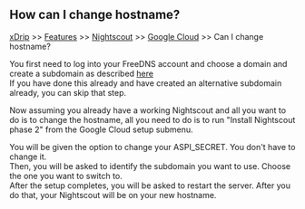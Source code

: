 ## How can I change hostname?
[xDrip](../../README.md) >> [Features](../Features_page.md) >> [Nightscout](../Nightscout_page.md) >> [Google Cloud](./GoogleCloud.md) >> Can I change hostname?  
  
You first need to log into your FreeDNS account and choose a domain and create a subdomain as described [here](./FreeDNS)  
If you have done this already and have created an alternative subdomain already, you can skip that step.  
  
Now assuming you already have a working Nightscout and all you want to do is to change the hostname, all you need to do is to run "Install Nightscout phase 2" from the Google Cloud setup submenu.  
  
You will be given the option to change your ASPI_SECRET.  You don't have to change it.  
Then, you will be asked to identify the subdomain you want to use.  Choose the one you want to switch to.  
After the setup completes, you will be asked to restart the server.  After you do that, your Nightscout will be on your new hostname.  
